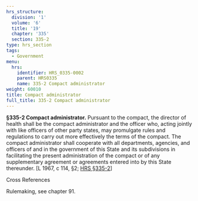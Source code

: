 ```yaml
---
hrs_structure:
  division: '1'
  volume: '6'
  title: '19'
  chapter: '335'
  section: 335-2
type: hrs_section
tags:
  - Government
menu:
  hrs:
    identifier: HRS_0335-0002
    parent: HRS0335
    name: 335-2 Compact administrator
weight: 60010
title: Compact administrator
full_title: 335-2 Compact administrator
---
```

**§335-2 Compact administrator.** Pursuant to the compact, the director of health shall be the compact administrator and the officer who, acting jointly with like officers of other party states, may promulgate rules and regulations to carry out more effectively the terms of the compact. The compact administrator shall cooperate with all departments, agencies, and officers of and in the government of this State and its subdivisions in facilitating the present administration of the compact or of any supplementary agreement or agreements entered into by this State thereunder. [L 1967, c 114, §2; [HRS §335-2](/title-19/chapter-335/section-335-2/)]

Cross References

Rulemaking, see chapter 91.